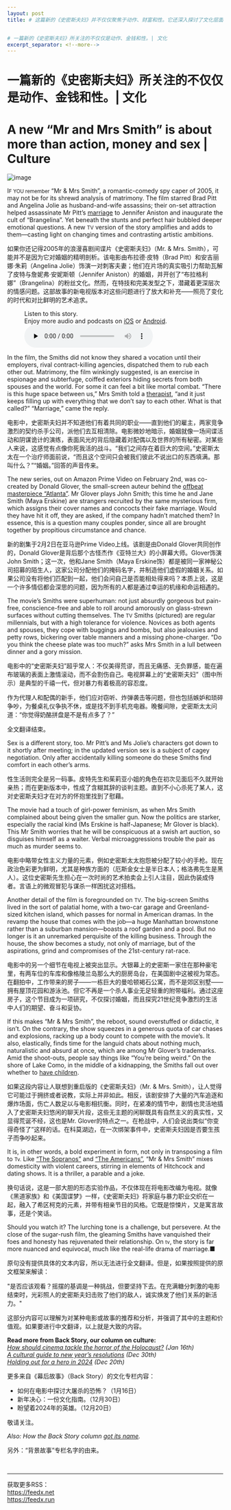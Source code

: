```yaml
---
layout: post
title: # 这篇新的《史密斯夫妇》并不仅仅聚焦于动作、财富和性。它还深入探讨了文化层面的内容。


# 一篇新的《史密斯夫妇》所关注的不仅仅是动作、金钱和性。| 文化
excerpt_separator: <!--more-->
---
```



<!--more-->

# 一篇新的《史密斯夫妇》所关注的不仅仅是动作、金钱和性。| 文化


# A new “Mr and Mrs Smith” is about more than action, money and sex | Culture

![image](https://images.weserv.nl/?url=www.economist.com/img/b/1280/720/90/media-assets/image/20240203_CUP004.jpg)

<div></div><p><span>I</span><small>F YOU remember</small> “Mr &amp; Mrs Smith”, a romantic-comedy spy caper of 2005, it may not be for its shrewd analysis of matrimony. The film starred Brad Pitt and Angelina Jolie as husband-and-wife assassins; their on-set attraction helped assassinate Mr Pitt’s <a href="https://www.economist.com/international/2022/01/22/divorce-in-the-rich-world-is-getting-less-nasty">marriage</a> to Jennifer Aniston and inaugurate the cult of “Brangelina”. Yet beneath the stunts and perfect hair bubbled deeper emotional questions. A new <small>TV</small> version of the story amplifies and adds to them—casting light on changing times and contrasting artistic ambitions.</p>

如果你还记得2005年的浪漫喜剧间谍片《史密斯夫妇》（Mr. & Mrs. Smith），可能并不是因为它对婚姻的精明剖析。该电影由布拉德·皮特（Brad Pitt）和安吉丽娜·朱莉（Angelina Jolie）饰演一对刺客夫妻；他们在片场的真实吸引力帮助瓦解了皮特与詹妮弗·安妮斯顿（Jennifer Aniston）的婚姻，并开创了“布拉格利娜”（Brangelina）的粉丝文化。然而，在特技和完美发型之下，潜藏着更深层次的情感问题。这部故事的新电视版本对这些问题进行了放大和补充——照亮了变化的时代和对比鲜明的艺术追求。


<div><figure><div><figcaption>Listen to this story.</figcaption> <span>Enjoy more audio and podcasts on<!-- --> <a href="https://www.economist.comhttps://economist-app.onelink.me/d2eC/bed1b25" id="audio-ios-cta" rel="noreferrer" target="_blank">iOS</a> <!-- -->or<!-- --> <a href="https://www.economist.comhttps://economist-app.onelink.me/d2eC/7f3c199" id="audio-android-cta" rel="noreferrer" target="_blank">Android</a>.</span></div><audio controls="" id="audio-player" preload="none" src="https://www.economist.com/media-assets/audio/092%20Culture%20-%20Back%20Story-cdb6cb6365394d7ab7bee7cd16f657c9.mp3" title="A new “Mr and Mrs Smith” is about more than action, money and sex"><p>Your browser does not support the &lt;audio&gt; element.</p></audio><div><div></div></div></figure></div><p>In the film, the Smiths did not know they shared a vocation until their employers, rival contract-killing agencies, dispatched them to rub each other out. Matrimony, the film winkingly suggested, is an exercise in espionage and subterfuge, coiffed exteriors hiding secrets from both spouses and the world. For some it can feel a bit like mortal combat. “There is this huge space between us,” Mrs Smith told a <a href="https://www.economist.com/culture/2023/01/31/a-wave-of-films-and-television-shows-is-exploring-psychotherapy">therapist</a>, “and it just keeps filling up with everything that we don’t say to each other. What is that called?” “Marriage,” came the reply.</p>

电影中，史密斯夫妇并不知道他们有着共同的职业——直到他们的雇主，两家竞争激烈的契约杀手公司，派他们去互相清除。电影微妙地暗示，婚姻就像一场间谍活动和阴谋诡计的演练，表面风光的背后隐藏着对配偶以及世界的所有秘密。对某些人来说，这感觉有点像你死我活的战斗。“我们之间存在着巨大的空间。”史密斯太太在一个治疗师面前说，“而且这个空间只会被我们彼此不说出口的东西填满。那叫什么？”“婚姻。”回答的声音传来。


<p>The new series, out on Amazon Prime Video on February 2nd, was co-created by Donald Glover, the small-screen auteur behind the <a href="https://www.economist.com/culture/2022/04/16/atlanta-matches-method-with-message-to-sensational-effect">offbeat masterpiece “Atlanta”</a>. Mr Glover plays John Smith; this time he and Jane Smith (Maya Erskine) are strangers recruited by the same mysterious firm, which assigns their cover names and concocts their fake marriage. Would they have hit it off, they are asked, if the company hadn’t matched them? In essence, this is a question many couples ponder, since all are brought together by propitious circumstance and chance.</p>

新的剧集于2月2日在亚马逊Prime Video上线。该剧是由Donald Glover共同创作的，Donald Glover是背后那个古怪杰作《亚特兰大》的小屏幕大师。Glover饰演John Smith；这一次，他和Jane Smith（Maya Erskine饰）都是被同一家神秘公司招募的陌生人，这家公司分配他们的掩码名字，并制造他们虚假的婚姻关系。如果公司没有将他们匹配到一起，他们会问自己是否能相处得来吗？本质上说，这是一个许多情侣都会深思的问题，因为所有的人都是通过幸运的机缘和命运相遇的。


<div><div><div id="econ-1"></div></div></div><p>The movie’s Smiths were superhuman: not just absurdly gorgeous but pain-free, conscience-free and able to roll around amorously on glass-strewn surfaces without cutting themselves. The <small>TV</small> Smiths (pictured) are regular millennials, but with a high tolerance for violence. Novices as both agents and spouses, they cope with buggings and bombs, but also jealousies and petty rows, bickering over table manners and a missing phone-charger. “Do you think the cheese plate was too much?” asks Mrs Smith in a lull between dinner and a gory mission.</p>

电影中的“史密斯夫妇”超乎常人：不仅美得荒谬，而且无痛感、无负罪感，能在遍布玻璃的表面上激情滚动，而不会割伤自己。电视屏幕上的“史密斯夫妇”（图中所示）是典型的千禧一代，但对暴力有着极高的容忍度。

作为代理人和配偶的新手，他们应对窃听、炸弹袭击等问题，但也包括嫉妒和琐碎争吵，为餐桌礼仪争执不休，或是找不到手机充电器。晚餐间隙，史密斯太太问道：“你觉得奶酪拼盘是不是有点多了？”

全文翻译结束。


<p>Sex is a different story, too. Mr Pitt’s and Ms Jolie’s characters got down to it shortly after meeting; in the updated version sex is a subject of cagey negotiation. Only after accidentally killing someone do these Smiths find comfort in each other’s arms.</p>

性生活则完全是另一码事。皮特先生和茱莉亚小姐的角色在初次见面后不久就开始亲热；而在更新版本中，性成了含糊其辞的谈判主题。直到不小心杀死了某人，这对史密斯夫妇才在对方的怀抱里找到了慰藉。


<p>The movie had a touch of girl-power feminism, as when Mrs Smith complained about being given the smaller gun. Now the politics are starker, especially the racial kind (Ms Erskine is half-Japanese; Mr Glover is black). This Mr Smith worries that he will be conspicuous at a swish art auction, so disguises himself as a waiter. Verbal microaggressions trouble the pair as much as murder seems to.</p>

电影中略带女性主义力量的元素，例如史密斯太太抱怨被分配了较小的手枪。现在政治色彩更为鲜明，尤其是种族方面的（厄斯金女士是半日本人；格洛弗先生是黑人）。这位史密斯先生担心在一次时尚的艺术拍卖会上引人注目，因此伪装成侍者。言语上的微观冒犯与谋杀一样困扰这对搭档。


<p>Another detail of the film is foregrounded on <small>TV</small>. The big-screen Smiths lived in the sort of palatial home, with a two-car garage and Greenland-sized kitchen island, which passes for normal in American dramas. In the revamp the house that comes with the job—a huge Manhattan brownstone rather than a suburban mansion—boasts a roof garden and a pool. But no longer is it an unremarked perquisite of the killing business. Through the house, the show becomes a study, not only of marriage, but of the aspirations, grind and compromises of the 21st-century rat-race.</p>

电影中的另一个细节在电视上被突出显示。大银幕上的史密斯一家住在那种豪宅里，有两车位的车库和像格陵兰岛那么大的厨房岛台，在美国剧中这被视为常态。在翻拍中，工作带来的房子——一栋巨大的曼哈顿褐石公寓，而不是郊区别墅——拥有屋顶花园和游泳池。但它不再是一个杀人事业无足轻重的附带福利。通过这座房子，这个节目成为一项研究，不仅探讨婚姻，而且探究21世纪竞争激烈的生活中人们的期望、奋斗和妥协。


<div><div><div id="econ-2"></div></div></div><p>If this makes “Mr &amp; Mrs Smith”, the reboot, sound overstuffed or didactic, it isn’t. On the contrary, the show squeezes in a generous quota of car chases and explosions, racking up a body count to compete with the movie’s. It also, elastically, finds time for the languid chats about nothing much, naturalistic and absurd at once, which are among Mr Glover’s trademarks. Amid the shoot-outs, people say things like “You’re being weird.” On the shore of Lake Como, in the middle of a kidnapping, the Smiths fall out over whether to <a href="https://www.economist.com/interactive/graphic-detail/2024/01/30/how-motherhood-hurts-careers">have children</a>.</p>

如果这段内容让人联想到重启版的《史密斯夫妇》（Mr. & Mrs. Smith），让人觉得它可能过于拥挤或者说教，实际上并非如此。相反，该剧安排了大量的汽车追逐和爆炸场面，伤亡人数足以与电影相抗衡。同时，在紧凑的情节中，剧情也灵活地插入了史密斯夫妇悠闲的聊天片段，这些无主题的闲聊既具有自然主义的真实性，又显得荒诞不经，这也是Mr. Glover的特点之一。在枪战中，人们会说出类似“你变得奇怪了”这样的话。在科莫湖边，在一次绑架事件中，史密斯夫妇因是否要生孩子而争吵起来。


<p>It is, in other words, a bold experiment in form, not only in transposing a film to <small>Tv.</small> Like <a href="https://www.economist.com/culture/2024/01/09/the-sopranos-offered-a-dark-distortion-of-the-american-dream">“The Sopranos”</a> and <a href="https://www.economist.com/books-and-arts/2018/06/30/the-death-of-the-archetypal-russian-villain">“The Americans”</a>, “Mr &amp; Mrs Smith” mixes domesticity with violent careers, stirring in elements of Hitchcock and dating shows. It is a thriller, a parable and a joke.</p>

换句话说，这是一部大胆的形态实验作品，不仅体现在将电影改编为电视。就像《黑道家族》和《美国谍梦》一样，《史密斯夫妇》将家庭与暴力职业交织在一起，融入了希区柯克的元素，并带有相亲节目的风格。它既是惊悚片，又是寓言故事，还是个笑话。


<p>Should you watch it? The lurching tone is a challenge, but persevere. At the close of the sugar-rush film, the gleaming Smiths have vanquished their foes and honesty has rejuvenated their relationship. On <small>tv</small>, the story is far more nuanced and equivocal, much like the real-life drama of marriage.<span>■</span></p>

原句没有提供具体的文本内容，所以无法进行全文翻译。但是，如果按照提供的原文框架来解读：

"是否应该观看？摇摆的基调是一种挑战，但要坚持下去。在充满糖分刺激的电影结束时，光彩照人的史密斯夫妇击败了他们的敌人，诚实焕发了他们关系的新活力。"

这部分内容可以理解为对某种电影或故事的推荐和分析，并强调了其中的主题和价值观。如果要进行中文翻译，以上就是大致的内容。


<p><b>Read more from Back Story, our column on culture:</b><br/><i><a href="https://www.economist.com/culture/2024/01/16/how-should-cinema-tackle-the-horror-of-the-holocaust">How should cinema tackle the horror of the Holocaust?</a> (Jan 16th)</i><br/><i><a href="https://www.economist.com/culture/2023/12/30/a-cultural-guide-to-new-years-resolutions">A cultural guide to new year’s resolutions</a> (Dec 30th)</i><br/><i><a href="https://www.economist.com/culture/2023/12/20/holding-out-for-a-hero-in-2024">Holding out for a hero in 2024</a> (Dec 20th)</i></p>

更多来自《幕后故事》（Back Story）的文化专栏内容：

- 如何在电影中探讨大屠杀的恐怖？（1月16日）
- 新年决心：一份文化指南。（12月30日）
- 盼望着2024年的英雄。（12月20日）

敬请关注。


<p><i>Also: How the Back Story column <a href="https://www.economist.com/culture/2021/08/20/the-back-story-of-back-story">got its name</a>.</i></p>

另外：“背景故事”专栏名字的由来。


<br/><hr/><div>获取更多RSS：<br/><a href="https://feedx.net" style="color: orange;" target="_blank">https://feedx.net</a> <br/><a href="https://feedx.run" style="color: orange;" target="_blank">https://feedx.run</a><br/></div>